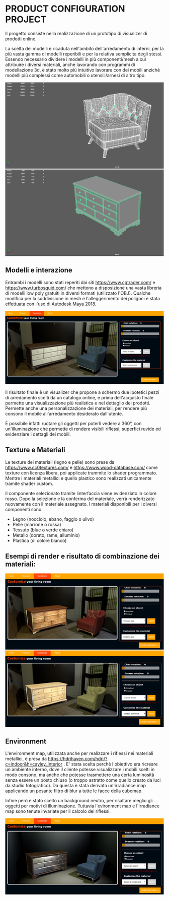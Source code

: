 # PRODUCT CONFIGURATION PROJECT

Il progetto consiste nella realizzazione di un prototipo di visualizer di prodotti online.

La scelta dei modelli è ricaduta nell'ambito dell'arredamento di interni, per la più vasta gamma di modelli reperibili e per la relativa semplicita degli stessi. Essendo necessario dividere i modelli in più componenti/mesh a cui attribuire i diversi materiali, anche lavorando con programmi di modellazione 3d, è stato molto più intuitivo lavorare con dei mobili anzichè modelli più complessi come automobili o utensili/arnesi di altro tipo.

![](report/bigchair.png)
![](report/dresser.png)

## Modelli e interazione

Entrambi i modelli sono stati reperiti dai siti https://www.cgtrader.com/ e https://www.turbosquid.com/ che mettono a disposizione una vasta libreria di modelli low poly gratuiti in diversi formati (utilizzato l'OBJ). Qualche modifica per la suddivisione in mesh e l'alleggerimento dei poligoni è stata effettuata con l'uso di Autodesk Maya 2018.

![](report/visualizer.png)

Il risultato finale è un visualizer che propone a schermo due ipotetici pezzi di arredamento scelti da un catalogo online, e prima dell'acquisto finale permette una visualizzazione più realistica e nel dettaglio dei prodotti. Permette anche una personalizzazione dei materiali, per rendere più consono il mobile all'arredamento desiderato dall'utente.

È possibile infatti ruotare gli oggetti per poterli vedere a 360°, con un'illuminazione che permette di rendere visibili riflessi, superfici ruvide ed evidenziare i dettagli dei mobili.

## Texture e Materiali

Le texture dei materiali (legno e pelle) sono prese da https://www.cc0textures.com/ e https://www.wood-database.com/ come texture con licenza libera, poi applicate trammite lo shader programmato. Mentre i materiali metallici e quello plastico sono realizzati unicamente tramite shader custom.

Il componente selezionato tramite linterfaccia viene evidenziato in colore rosso. Dopo la selezione e la conferma del materiale, verrà renderizzato nuovamente con il materiale assegnato. I materiali disponibili per i diversi componenti sono:

- Legno (nocciolo, ebano, faggio o ulivo)
- Pelle (marrone o rossa)
- Tessuto (blue o verde chiaro)
- Metallo (dorato, rame, alluminio)
- Plastica (di colore bianco)

## Esempi di render e risultato di combinazione dei materiali:
![](report/render1.png)
![](report/render2.png)

## Environment

L'environment map, utilizzata anche per realizzare i riflessi nei materiali metallici, è presa da https://hdrihaven.com/hdri/?c=indoor&h=cayley_interior . E' stata scelta perchè l'obiettivo era ricreare un ambiente interno, dove il cliente potesse visualizzare i mobili scelti in modo consono, ma anche che potesse trasmettere una certa luminosità senza essere un posto chiuso (o troppo astratto come quello creato da luci da studio fotografico).
Da questa è stata derivata un'irradiance map applicando un pesante filtro di blur a tutte le facce della cubemap.

Infine però è stato scelto un background neutro, per risaltare meglio gli oggetti per motivi di illuminazione. Tuttavia l'evironment map e l'irradiance map sono tenute invariate per il calcolo dei riflessi.

![](report/studio.png)
